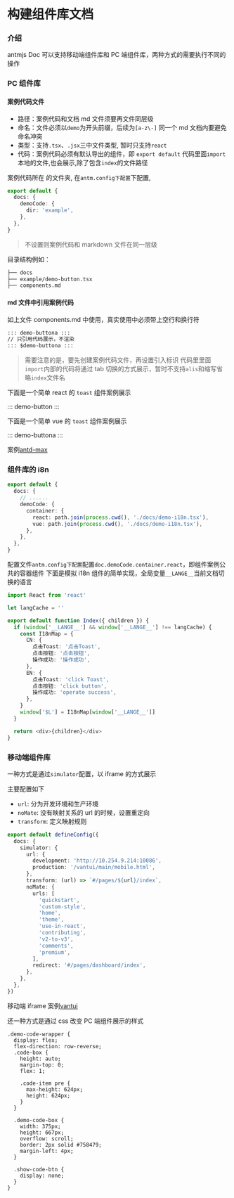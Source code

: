 # 构建组件库文档

### 介绍

antmjs Doc 可以支持移动端组件库和 PC 端组件库，两种方式的需要执行不同的操作

### PC 组件库

#### 案例代码文件

- 路径：案例代码和文档 md 文件须要再文件同层级
- 命名：文件必须以`demo`为开头前缀，后续为`[a-z\-]`
  同一个 md 文档内要避免命名冲突
- 类型：支持`.tsx`、`.jsx`三中文件类型, 暂时只支持`react`
- 代码：案例代码必须有默认导出的组件，即 `export default`
  代码里面`import`本地的文件,也会展示,除了包含`index`的文件路径

案例代码所在 的文件夹, 在`antm.config下配置`下配置,

```ts
export default {
  docs: {
    demoCode: {
      dir: 'example',
    },
  },
}
```

> 不设置则案例代码和 markdown 文件在同一层级

目录结构例如：

```markdown
├── docs
├── example/demo-button.tsx
├── components.md
```

#### md 文件中引用案例代码

如上文件 components.md 中使用，真实使用中必须带上空行和换行符

```markdown
::: demo-buttona :::
// 只引用代码展示，不渲染
::: $demo-buttona :::
```

> 需要注意的是，要先创建案例代码文件，再设置引入标识
> 代码里里面`import`内部的代码将通过 tab 切换的方式展示，暂时不支持`alis`和缩写省略`index`文件名

下面是一个简单 react 的 `toast` 组件案例展示

::: demo-button :::

下面是一个简单 vue 的 `toast` 组件案例展示

::: demo-buttona :::

案例[antd-max](https://antmjs.github.io/antd-max)

### 组件库的 i8n

```ts
export default {
  docs: {
    // ......
    demoCode: {
      container: {
        react: path.join(process.cwd(), './docs/demo-i18n.tsx'),
        vue: path.join(process.cwd(), './docs/demo-i18n.tsx'),
      },
    },
  },
}
```

配置文件`antm.config下配置`配置`doc.demoCode.container.react`，即组件案例公共的容器组件
下面是模拟 i18n 组件的简单实现，全局变量`__LANGE__`当前文档切换的语言

```typescript
import React from 'react'

let langCache = ''

export default function Index({ children }) {
  if (window['__LANGE__'] && window['__LANGE__'] !== langCache) {
    const I18nMap = {
      CN: {
        点击Toast: '点击Toast',
        点击按钮: '点击按钮',
        操作成功: '操作成功',
      },
      EN: {
        点击Toast: 'click Toast',
        点击按钮: 'click button',
        操作成功: 'operate success',
      },
    }
    window['$L'] = I18nMap[window['__LANGE__']]
  }

  return <div>{children}</div>
}
```

### 移动端组件库

一种方式是通过`simulator`配置，以 iframe 的方式展示

主要配置如下

- `url`: 分为开发环境和生产环境
- `noMate`: 没有映射关系的 url 的时候，设置重定向
- `transform`: 定义映射规则

```ts
export default defineConfig({
  docs: {
    simulator: {
      url: {
        development: 'http://10.254.9.214:10086',
        production: '/vantui/main/mobile.html',
      },
      transform: (url) => `#/pages/${url}/index`,
      noMate: {
        urls: [
          'quickstart',
          'custom-style',
          'home',
          'theme',
          'use-in-react',
          'contributing',
          'v2-to-v3',
          'comments',
          'premium',
        ],
        redirect: '#/pages/dashboard/index',
      },
    },
  },
})
```

移动端 iframe 案例[vantui](https://antmjs.github.io/vantui/main/)

还一种方式是通过 css 改变 PC 端组件展示的样式

```less
.demo-code-wrapper {
  display: flex;
  flex-direction: row-reverse;
  .code-box {
    height: auto;
    margin-top: 0;
    flex: 1;

    .code-item pre {
      max-height: 624px;
      height: 624px;
    }
  }

  .demo-code-box {
    width: 375px;
    height: 667px;
    overflow: scroll;
    border: 2px solid #758479;
    margin-left: 4px;
  }

  .show-code-btn {
    display: none;
  }
}
```
